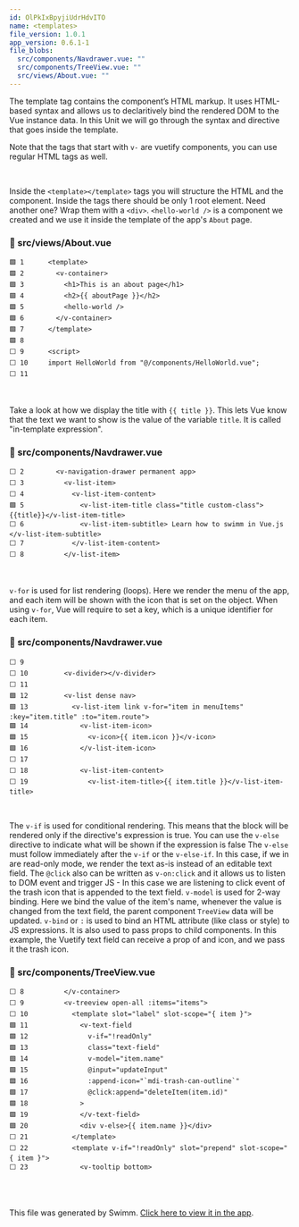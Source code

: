 ```yaml
---
id: OlPkIxBpyjiUdrHdvITO
name: <templates>
file_version: 1.0.1
app_version: 0.6.1-1
file_blobs:
  src/components/Navdrawer.vue: ""
  src/components/TreeView.vue: ""
  src/views/About.vue: ""
---
```


The template tag contains the component’s HTML markup.
It uses HTML-based syntax and allows us to declaritively bind the rendered DOM to the Vue instance data.
In this Unit we will go through the syntax and directive that goes inside the template.

Note that the tags that start with `v-` are vuetify components, you can use regular HTML tags as well.

<br/>

Inside the `<template></template>` tags you will structure the HTML and the component. 
Inside the tags there should be only 1 root element. Need another one? Wrap them with a `<div>`.
`<hello-world />` is a component we created and we use it inside the template of the app's `About` page.
<!-- NOTE-swimm-snippet: the lines below link your snippet to Swimm -->
### 📄 src/views/About.vue
```vue
🟩 1      <template>
🟩 2        <v-container>
🟩 3          <h1>This is an about page</h1>
🟩 4          <h2>{{ aboutPage }}</h2>
🟩 5          <hello-world />
🟩 6        </v-container>
🟩 7      </template>
🟩 8      
⬜ 9      <script>
⬜ 10     import HelloWorld from "@/components/HelloWorld.vue";
⬜ 11     
```

<br/>

Take a look at how we display the title with `{{ title }}`. This lets Vue know that the text we want to show is the value of the variable `title`. It is called "in-template expression".
<!-- NOTE-swimm-snippet: the lines below link your snippet to Swimm -->
### 📄 src/components/Navdrawer.vue
```vue
⬜ 2        <v-navigation-drawer permanent app>
⬜ 3          <v-list-item>
⬜ 4            <v-list-item-content>
🟩 5              <v-list-item-title class="title custom-class">{{title}}</v-list-item-title>
⬜ 6              <v-list-item-subtitle> Learn how to swimm in Vue.js </v-list-item-subtitle>
⬜ 7            </v-list-item-content>
⬜ 8          </v-list-item>
```

<br/>

`v-for` is used for list rendering (loops).
Here we render the menu of the app, and each item will be shown with the icon that is set on the object.
When using `v-for`,  Vue will require to set a key, which is a unique identifier for each item.
<!-- NOTE-swimm-snippet: the lines below link your snippet to Swimm -->
### 📄 src/components/Navdrawer.vue
```vue
⬜ 9      
⬜ 10         <v-divider></v-divider>
⬜ 11     
🟩 12         <v-list dense nav>
🟩 13           <v-list-item link v-for="item in menuItems" :key="item.title" :to="item.route">
🟩 14             <v-list-item-icon>
🟩 15               <v-icon>{{ item.icon }}</v-icon>
🟩 16             </v-list-item-icon>
⬜ 17     
⬜ 18             <v-list-item-content>
⬜ 19               <v-list-item-title>{{ item.title }}</v-list-item-title>
```

<br/>

The `v-if` is used for conditional rendering. This means that the block will be rendered only if the directive's expression is true.
You can use the `v-else` directive to indicate what will be shown if the expression is false
The `v-else` must follow immediately after the `v-if` or the `v-else-if`.
In this case, if we in are read-only mode, we render the text as-is instead of an editable text field.
The `@click` also can be written as `v-on:click` and it allows us to listen to DOM event and trigger JS - In this case we are listening to click event of the trash icon that is appended to the text field.
`v-model` is used for 2-way binding. Here we bind the value of the item's name, whenever the value is changed from the text field, the parent component `TreeView` data will be updated.
`v-bind` or `:` is used to bind an HTML attribute (like class or style) to JS expressions. It is also used to pass props to child components. In this example, the Vuetify text field can receive a prop of and icon, and we pass it the trash icon. 
<!-- NOTE-swimm-snippet: the lines below link your snippet to Swimm -->
### 📄 src/components/TreeView.vue
```vue
⬜ 8          </v-container>
⬜ 9          <v-treeview open-all :items="items">
⬜ 10           <template slot="label" slot-scope="{ item }">
🟩 11             <v-text-field
🟩 12               v-if="!readOnly"
🟩 13               class="text-field"
🟩 14               v-model="item.name"
🟩 15               @input="updateInput"
🟩 16               :append-icon="`mdi-trash-can-outline`"
🟩 17               @click:append="deleteItem(item.id)"
🟩 18             >
🟩 19             </v-text-field>
🟩 20             <div v-else>{{ item.name }}</div>
⬜ 21           </template>
⬜ 22           <template v-if="!readOnly" slot="prepend" slot-scope="{ item }">
⬜ 23             <v-tooltip bottom>
```

<br/>



<br/>

This file was generated by Swimm. [Click here to view it in the app](https://app.swimm.io/#/repos/DvJKcoPbOxqDEprL3Lun/docs/OlPkIxBpyjiUdrHdvITO).